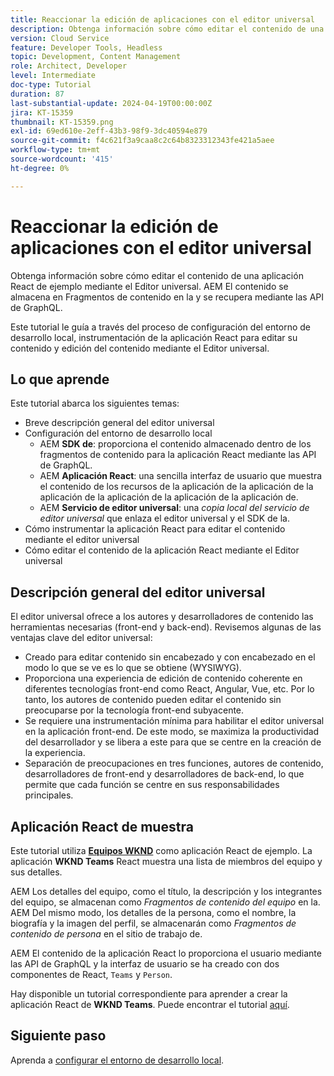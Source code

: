 ```yaml
---
title: Reaccionar la edición de aplicaciones con el editor universal
description: Obtenga información sobre cómo editar el contenido de una aplicación React de ejemplo mediante el Editor universal.
version: Cloud Service
feature: Developer Tools, Headless
topic: Development, Content Management
role: Architect, Developer
level: Intermediate
doc-type: Tutorial
duration: 87
last-substantial-update: 2024-04-19T00:00:00Z
jira: KT-15359
thumbnail: KT-15359.png
exl-id: 69ed610e-2eff-43b3-98f9-3dc40594e879
source-git-commit: f4c621f3a9caa8c2c64b8323312343fe421a5aee
workflow-type: tm+mt
source-wordcount: '415'
ht-degree: 0%

---
```


# Reaccionar la edición de aplicaciones con el editor universal

Obtenga información sobre cómo editar el contenido de una aplicación React de ejemplo mediante el Editor universal. AEM El contenido se almacena en Fragmentos de contenido en la y se recupera mediante las API de GraphQL.

Este tutorial le guía a través del proceso de configuración del entorno de desarrollo local, instrumentación de la aplicación React para editar su contenido y edición del contenido mediante el Editor universal.

## Lo que aprende

Este tutorial abarca los siguientes temas:

- Breve descripción general del editor universal
- Configuración del entorno de desarrollo local
   - AEM **SDK de**: proporciona el contenido almacenado dentro de los fragmentos de contenido para la aplicación React mediante las API de GraphQL.
   - AEM **Aplicación React**: una sencilla interfaz de usuario que muestra el contenido de los recursos de la aplicación de la aplicación de la aplicación de la aplicación de la aplicación de la aplicación de.
   - AEM **Servicio de editor universal**: una _copia local del servicio de editor universal_ que enlaza el editor universal y el SDK de la.
- Cómo instrumentar la aplicación React para editar el contenido mediante el editor universal
- Cómo editar el contenido de la aplicación React mediante el Editor universal


## Descripción general del editor universal

El editor universal ofrece a los autores y desarrolladores de contenido las herramientas necesarias (front-end y back-end). Revisemos algunas de las ventajas clave del editor universal:

- Creado para editar contenido sin encabezado y con encabezado en el modo lo que se ve es lo que se obtiene (WYSIWYG).
- Proporciona una experiencia de edición de contenido coherente en diferentes tecnologías front-end como React, Angular, Vue, etc. Por lo tanto, los autores de contenido pueden editar el contenido sin preocuparse por la tecnología front-end subyacente.
- Se requiere una instrumentación mínima para habilitar el editor universal en la aplicación front-end. De este modo, se maximiza la productividad del desarrollador y se libera a este para que se centre en la creación de la experiencia.
- Separación de preocupaciones en tres funciones, autores de contenido, desarrolladores de front-end y desarrolladores de back-end, lo que permite que cada función se centre en sus responsabilidades principales.


## Aplicación React de muestra

Este tutorial utiliza [**Equipos WKND**](https://github.com/adobe/aem-guides-wknd-graphql/tree/main/basic-tutorial#react-app---basic-tutorial---teampersons) como aplicación React de ejemplo. La aplicación **WKND Teams** React muestra una lista de miembros del equipo y sus detalles.

AEM Los detalles del equipo, como el título, la descripción y los integrantes del equipo, se almacenan como _Fragmentos de contenido del equipo_ en la. AEM Del mismo modo, los detalles de la persona, como el nombre, la biografía y la imagen del perfil, se almacenarán como _Fragmentos de contenido de persona_ en el sitio de trabajo de.

AEM El contenido de la aplicación React lo proporciona el usuario mediante las API de GraphQL y la interfaz de usuario se ha creado con dos componentes de React, `Teams` y `Person`.

Hay disponible un tutorial correspondiente para aprender a crear la aplicación React de **WKND Teams**. Puede encontrar el tutorial [aquí](https://experienceleague.adobe.com/en/docs/experience-manager-learn/getting-started-with-aem-headless/graphql/multi-step/overview).

## Siguiente paso

Aprenda a [configurar el entorno de desarrollo local](./local-development-setup.md).
